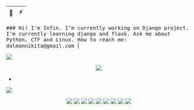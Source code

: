  👋 | ⚡
------------ | -------------
<samp>
### Hi! I'm Infin. I’m currently working on Django project. I’m currently learning django and flask. Ask me about Python, CTF and Linux. How to reach me: dalmannikita@gmail.com
</samp> | <p><img align="center" src="https://github-readme-stats.vercel.app/api?username=lnfin&show_icons=true&theme=dracula" /><p width="100%" align="center"><img src="https://github-readme-stats.vercel.app/api/top-langs/?username=lnfin&layout=compact&theme=dracula" /><p>

- 
<p><img src="https://codestats-readme.wegfan.cn/history-graph/infin?history_days=30&max_languages=15" /></p>

<p align="center">
<img src="https://visitor-badge.laobi.icu/badge?page_id=lnfin" />

<img src="https://img.shields.io/badge/-Python-333333?style=flat&logo=python" />
<img src="https://img.shields.io/badge/-django-333333?style=flat&logo=django" />
<img src="https://img.shields.io/badge/-docker-333333?style=flat&logo=docker&logoColor=00599C" />
<img src="https://img.shields.io/badge/-HTML5-333333?style=flat&logo=HTML5" />
<img src="https://img.shields.io/badge/-postgresql-333333?style=flat&logo=postgresql" />
<img src="https://img.shields.io/badge/-Git-333333?style=flat&logo=git" />
<img src="https://img.shields.io/badge/-GitHub-333333?style=flat&logo=github" />
<img src="https://img.shields.io/badge/-css-333333?style=flat&logo=css" />
</p>
